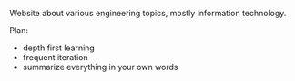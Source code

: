 Website about various engineering topics, mostly information technology.

Plan:

- depth first learning
- frequent iteration
- summarize everything in your own words
